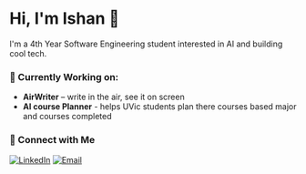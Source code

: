 # Hi, I'm Ishan 👋

I'm a 4th Year Software Engineering student interested in AI and building cool tech.

### 🔭 Currently Working on:
  -  **AirWriter** – write in the air, see it on screen
  -  **AI course Planner** - helps UVic students plan there courses based major and courses completed

### 🔗 Connect with Me
[![LinkedIn](https://img.shields.io/badge/LinkedIn-blue?style=flat&logo=linkedin)]((https://www.linkedin.com/in/ishan-sandhu3121/)) [![Email](https://img.shields.io/badge/Email-D14836?style=flat&logo=gmail&logoColor=white)](mailto:itsishan022@gmail.com)


